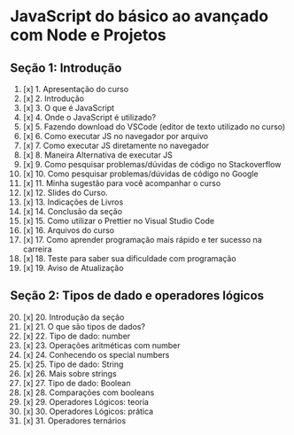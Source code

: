 # JavaScript do básico ao avançado com Node e Projetos

## Seção 1: Introdução

1. [x] 1. Apresentação do curso
2. [x] 2. Introdução
3. [x] 3. O que é JavaScript
4. [x] 4. Onde o JavaScript é utilizado?
5. [x] 5. Fazendo download do VSCode (editor de texto utilizado no curso)
6. [x] 6. Como executar JS no navegador por arquivo
7. [x] 7. Como executar JS diretamente no navegador
8. [x] 8. Maneira Alternativa de executar JS
9. [x] 9. Como pesquisar problemas/dúvidas de código no Stackoverflow
10. [x] 10. Como pesquisar problemas/dúvidas de código no Google
11. [x] 11. Minha sugestão para você acompanhar o curso
12. [x] 12. Slides do Curso.
13. [x] 13. Indicações de Livros
14. [x] 14. Conclusão da seção
15. [x] 15. Como utilizar o Prettier no Visual Studio Code
16. [x] 16. Arquivos do curso
17. [x] 17. Como aprender programação mais rápido e ter sucesso na carreira
18. [x] 18. Teste para saber sua dificuldade com programação
19. [x] 19. Aviso de Atualização

## Seção 2: Tipos de dado e operadores lógicos

20. [x] 20. Introdução da seção
21. [x] 21. O que são tipos de dados?
22. [x] 22. Tipo de dado: number
23. [x] 23. Operações aritméticas com number
24. [x] 24. Conhecendo os special numbers
25. [x] 25. Tipo de dado: String
26. [x] 26. Mais sobre strings
27. [x] 27. Tipo de dado: Boolean
28. [x] 28. Comparações com booleans
29. [x] 29. Operadores Lógicos: teoria
30. [x] 30. Operadores Lógicos: prática
31. [x] 31. Operadores ternários